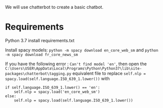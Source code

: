 We will use chatterbot to create a basic chatbot.

# Requirements
Python 3.7
install requirements.txt

Install spacy models: `python -m spacy download en_core_web_sm` and `python -m spacy download fr_core_news_sm`

If you have the following error : `Can't find model 'en'`, then open the `C:\Users\USER\AppData\Local\Programs\Python\Python37\lib\site-packages\chatterbot\tagging.py` equivalent file to replace `self.nlp = spacy.load(self.language.ISO_639_1.lower())` with 
```
if self.language.ISO_639_1.lower() == 'en':
    self.nlp = spacy.load('en_core_web_sm')
else:
    self.nlp = spacy.load(self.language.ISO_639_1.lower())
```